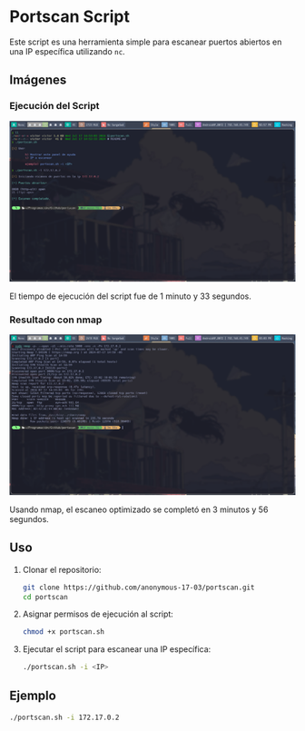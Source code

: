 # Portscan Script

Este script es una herramienta simple para escanear puertos abiertos en una IP específica utilizando `nc`.

## Imágenes

### Ejecución del Script
![Ejecución del Script](./img/img1.png)

El tiempo de ejecución del script fue de 1 minuto y 33 segundos.

### Resultado con nmap
![Resultado con nmap](./img/img2.png)

Usando nmap, el escaneo optimizado se completó en 3 minutos y 56 segundos.

## Uso

1. Clonar el repositorio:
    
    ```sh
    git clone https://github.com/anonymous-17-03/portscan.git
    cd portscan
    ```

2. Asignar permisos de ejecución al script:
    
    ```sh
    chmod +x portscan.sh
    ```

3. Ejecutar el script para escanear una IP específica:
    
    ```sh
    ./portscan.sh -i <IP>
    ```

## Ejemplo

```sh
./portscan.sh -i 172.17.0.2
```

